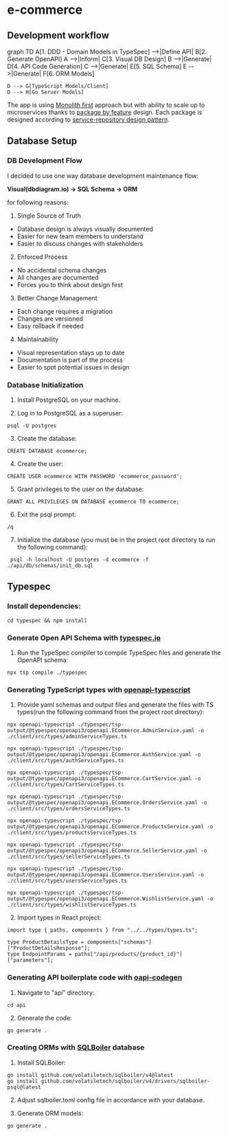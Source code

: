 # e-commerce

## Development workflow

graph TD
    A[1. DDD - Domain Models in TypeSpec] -->|Define API| B[2. Generate OpenAPI]
    A -->|Inform| C[3. Visual DB Design]
    B -->|Generate| D[4. API Code Generation]
    C -->|Generate| E[5. SQL Schema]
    E -->|Generate| F[6. ORM Models]
    
    D --> G[TypeScript Models/Client]
    D --> H[Go Server Models]

The app is using [Monolith first](https://www.martinfowler.com/bliki/MonolithFirst.html) approach but with ability to scale up to microservices  thanks to [package by feature](https://medium.com/sahibinden-technology/package-by-layer-vs-package-by-feature-7e89cde2ae3a#:~:text=%E2%80%94%20Package%20by%20Feature%20reduces%20the,Package%20By%20Layer%20is%20monolithic.) design. Each package is designed according to [service-repository design pattern](https://medium.com/@ankitpal181/service-repository-pattern-802540254019#:~:text=A%20service%2Drepository%20pattern%20is,layer%20and%20a%20repository%20layer).

## Database Setup

### DB Development Flow
I decided to use one way database development maintenance flow:

**Visual(dbdiagram.io) → SQL Schema → ORM**

for following reasons:

1. Single Source of Truth
 - Database design is always visually documented
 - Easier for new team members to understand
 - Easier to discuss changes with stakeholders
  
2. Enforced Process
- No accidental schema changes
- All changes are documented
- Forces you to think about design first

3. Better Change Management
- Each change requires a migration
- Changes are versioned
- Easy rollback if needed

4. Maintainability
- Visual representation stays up to date
- Documentation is part of the process
- Easier to spot potential issues in design

### Database Initialization
1. Install PostgreSQL on your machine.

2.  Log in to PostgreSQL as a superuser: 

``psql -U postgres``

3. Create the database:

``CREATE DATABASE ecommerce;``

4. Create the user: 

``CREATE USER ecommerce WITH PASSWORD 'ecommerce_password';``

5. Grant privileges to the user on the database:

``GRANT ALL PRIVILEGES ON DATABASE ecommerce TO ecommerce;``


6. Exit the psql prompt:

``/q``

7. Initialize the database (you must be in the project root directory to run the following command):

`` psql -h localhost -U postgres -d ecommerce -f ./api/db/schemas/init_db.sql``

## Typespec

### Install dependencies:

``cd typespec && npm install``

### Generate Open API Schema with [typespec.io](https://typespec.io/)

1. Run the TypeSpec compiler to compile TypeSpec files and generate the OpenAPI schema:

``npx tsp compile ./typespec``


### Generating TypeScript types with [openapi-typescript](https://www.npmjs.com/package/openapi-typescript)


1. Provide yaml schemas and output files and generate the files with TS types(run the following command from the project root directory):

````
npx openapi-typescript ./typespec/tsp-output/@typespec/openapi3/openapi.ECommerce.AdminService.yaml -o ./client/src/types/adminServiceTypes.ts 
 
npx openapi-typescript ./typespec/tsp-output/@typespec/openapi3/openapi.ECommerce.AuthService.yaml -o ./client/src/types/authServiceTypes.ts

npx openapi-typescript ./typespec/tsp-output/@typespec/openapi3/openapi.ECommerce.CartService.yaml -o ./client/src/types/CartServiceTypes.ts

npx openapi-typescript ./typespec/tsp-output/@typespec/openapi3/openapi.ECommerce.OrdersService.yaml -o ./client/src/types/ordersServiceTypes.ts

npx openapi-typescript ./typespec/tsp-output/@typespec/openapi3/openapi.ECommerce.ProductsService.yaml -o ./client/src/types/productsServiceTypes.ts

npx openapi-typescript ./typespec/tsp-output/@typespec/openapi3/openapi.ECommerce.SellerService.yaml -o ./client/src/types/sellerServiceTypes.ts

npx openapi-typescript ./typespec/tsp-output/@typespec/openapi3/openapi.ECommerce.UsersService.yaml -o ./client/src/types/usersServiceTypes.ts

npx openapi-typescript ./typespec/tsp-output/@typespec/openapi3/openapi.ECommerce.WishlistService.yaml -o ./client/src/types/wishlistServiceTypes.ts

````

2. Import types in React project:

````
import type { paths, components } from "../../types/types.ts";

type ProductDetailsType = components["schemas"]["ProductDetailsResponse"];
type EndpointParams = paths["/api/products/{product_id}"]["parameters"];

````

### Generating API boilerplate code with [oapi-codegen](https://github.com/oapi-codegen/oapi-codegen)

1. Navigate to "api" directory:

``cd api``

2. Generate the code:

``go generate .``

### Creating ORMs with [SQLBoiler](https://github.com/volatiletech/sqlboiler) database

1. Install SQLBoiler:

````
go install github.com/volatiletech/sqlboiler/v4@latest
go install github.com/volatiletech/sqlboiler/v4/drivers/sqlboiler-psql@latest
````

2. Adjust sqlboiler.toml config file in accordance with your database.

3. Generate ORM models:

``go generate .``
